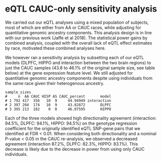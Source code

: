 eQTL CAUC-only sensitivity analysis
===================================

We carried out our eQTL analyses using a mixed population of subjects, most of which are either from AA or CAUC races, while adjusting for quantitative genomic ancestry components. This analysis design is in line with our previous work (Jaffe et al 2018). The statistical power gains by combined analysis, coupled with the overall lack of eQTL effect estimates by race, motivated these combined analyses here.

We however ran a sensitivity analysis by subsetting each of our eQTL models (DLPFC, HIPPO and interaction between the two brain regions) to just the CAUC samples (43.8 to 46.1% of the original sample size, see table below) at the gene expression feature level. We still adjusted for quantitative genomic ancestry components despite using individuals from the same race given their heterogenous ancestry.

```{r}
sample_sizes
#     n  AA CAUC HISP AS CAUC_percent       model
# 1 792 417  356   10  9     44.94949 interaction
# 2 397 204  174   10  9     43.82872       DLPFC
# 3 395 213  182    0  0     46.07595       HIPPO
```

Each of the three models showed high directionality agreement (interaction: 94.5%, DLPFC: 94.1%, HIPPO: 94.5%) on the genotype regression coefficient for the originally identified eQTL SNP-gene pairs that we identified at FDR < 0.01. When considering both directionality and a nominal P-value < 0.05 in the CAUC re-analysis, we observed a decreased agreement (interaction 87.2%, DLPFC: 82.3%, HIPPO: 83.1%). This decrease is likely due to the decrease in power from using only CAUC individuals.
